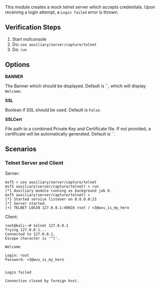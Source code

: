 This module creates a mock telnet server which accepts credentials.  Upon receiving a login attempt, a `Login failed` error is thrown.

## Verification Steps

  1. Start msfconsole
  2. Do: ```use auxiliary/server/capture/telnet```
  3. Do: ```run```

## Options

  **BANNER**

  The Banner which should be displayed.  Default is ``, which will display `Welcome`.

  **SSL**

  Boolean if SSL should be used.  Default is `False`.

  **SSLCert**

  File path to a combined Private Key and Certificate file.  If not provided, a certificate will be automatically
  generated.  Default is ``.

## Scenarios

### Telnet Server and Client

Server:

```
msf5 > use auxiliary/server/capture/telnet 
msf5 auxiliary(server/capture/telnet) > run
[*] Auxiliary module running as background job 0.
msf5 auxiliary(server/capture/telnet) > 
[*] Started service listener on 0.0.0.0:23 
[*] Server started.
[+] TELNET LOGIN 127.0.0.1:40016 root / <3@wvu_is_my_hero
```

Client:

```
root@kali:~# telnet 127.0.0.1
Trying 127.0.0.1...
Connected to 127.0.0.1.
Escape character is '^]'.

Welcome

Login: root
Password: <3@wvu_is_my_hero


Login failed

Connection closed by foreign host.
```
